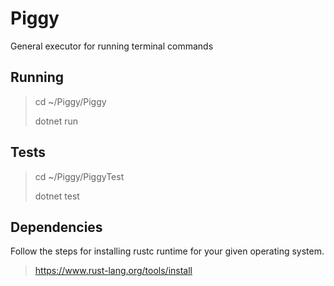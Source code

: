 # Piggy

General executor for running terminal commands

## Running

> cd ~/Piggy/Piggy
>
> dotnet run

## Tests

> cd ~/Piggy/PiggyTest
>
> dotnet test

## Dependencies

Follow the steps for installing rustc runtime for your given operating system.

> <https://www.rust-lang.org/tools/install>
